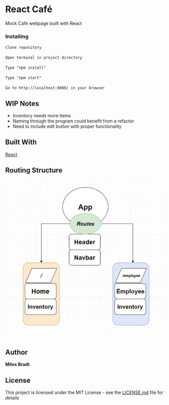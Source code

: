 # React Café

Mock Café webpage built with React

### Installing

````
Clone repository

Open terminal in project directory

Type "npm install"

Type "npm start"

Go to http://localhost:8080/ in your browser
````

## WIP Notes

* Inventory needs more items
* Naming through the program could benefit from a refactor
* Need to include edit button with proper functionality

## Built With

[React](https://reactjs.org/) 

## Routing Structure

![Routing Structure](src/assets/images/routing.jpg?raw=true "Title")

## Author

**Miles Bradt** 

## License

This project is licensed under the MIT License - see the [LICENSE.md](LICENSE.md) file for details

